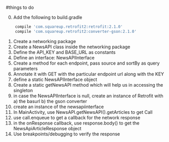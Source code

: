 #things to do


0. Add the following to build.gradle

```groovy
    compile 'com.squareup.retrofit2:retrofit:2.1.0'
    compile 'com.squareup.retrofit2:converter-gson:2.1.0'
```
1. Create a networking package
2. Create a NewsAPI class inside the networking package
3. Define the API_KEY and BASE_URL as constants
4. Define an interface: NewsAPIInterface
5. Create a method for each endpoint, pass source and sortBy as query parameters
6. Annotate it with GET with the particular endpoint url along with the KEY
7. define a static NewsAPIInterface object
8. Create a static getNewsAPI method which will help us in accessing the singleton
9. in case the NewsAPIInterface is null, create an instance of Retrofit with
a) the basurl
b) the gson converter
10. create an instance of the newsapiinterface
11. In MainActivity, use NewsAPI.getNewsAPI().getArticles to get Call<NewsApiArticleResponse>
12. use call.enqueue to get a callback for the network response
13. in the onResponse callback, use response.body() to get the NewsApiArticleResponse object
14. Use breakpoints/debugging to verify the response
